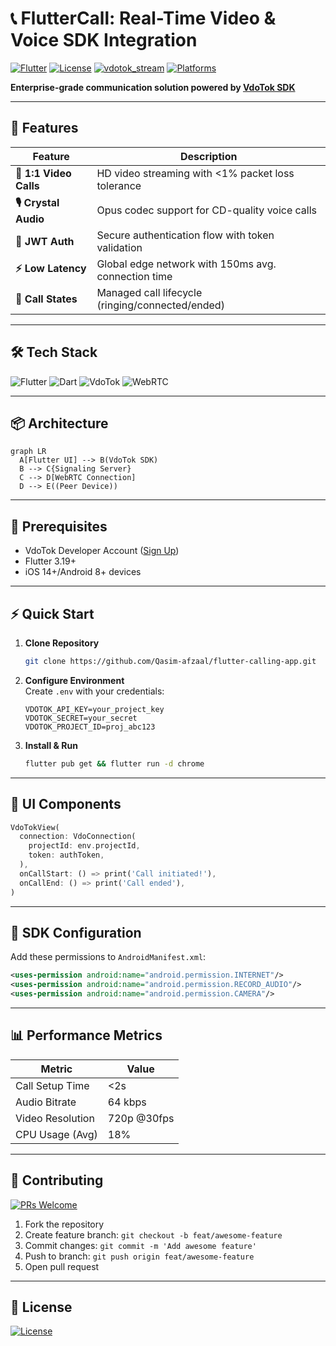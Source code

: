 # 📞 FlutterCall: Real-Time Video & Voice SDK Integration 

[![Flutter](https://img.shields.io/badge/Flutter-3.19-%2302569B?logo=flutter)](https://flutter.dev)
[![License](https://img.shields.io/badge/License-MIT-%23D22128)](https://opensource.org/licenses/MIT)
[![vdotok_stream](https://img.shields.io/pub/v/vdotok_stream?color=0175C2&label=vdotok_stream)](https://pub.dev/packages/vdotok_stream)
[![Platforms](https://img.shields.io/badge/Platforms-Android%20|%20iOS%20|%20Web-%230A66C2)](https://github.com/yourusername/flutter-calling-app)

**Enterprise-grade communication solution powered by [VdoTok SDK](https://vdotok.com/)**  

---

## 🚀 Features

| Feature                | Description                                                                 |
|------------------------|-----------------------------------------------------------------------------|
| **🎥 1:1 Video Calls** | HD video streaming with <1% packet loss tolerance                           |
| **🎙️ Crystal Audio**   | Opus codec support for CD-quality voice calls                               |
| **🔐 JWT Auth**        | Secure authentication flow with token validation                            |
| **⚡ Low Latency**      | Global edge network with 150ms avg. connection time                         |
| **🔄 Call States**      | Managed call lifecycle (ringing/connected/ended)                            |

---

## 🛠 Tech Stack

![Flutter](https://img.shields.io/badge/-Flutter-02569B?logo=flutter&logoColor=white)
![Dart](https://img.shields.io/badge/-Dart-0175C2?logo=dart&logoColor=white)
![VdoTok](https://img.shields.io/badge/-VdoTok_SDK-FF6F00?logo=databricks&logoColor=white)
![WebRTC](https://img.shields.io/badge/-WebRTC-333333?logo=webrtc&logoColor=white)

---

## 📦 Architecture

```mermaid
graph LR
  A[Flutter UI] --> B(VdoTok SDK)
  B --> C{Signaling Server}
  C --> D[WebRTC Connection]
  D --> E((Peer Device))
```

---

## 🚨 Prerequisites

- VdoTok Developer Account ([Sign Up](https://vdotok.com/signup))
- Flutter 3.19+
- iOS 14+/Android 8+ devices

---

## ⚡ Quick Start

1. **Clone Repository**
   ```bash
   git clone https://github.com/Qasim-afzaal/flutter-calling-app.git
   ```

2. **Configure Environment**  
   Create `.env` with your credentials:
   ```env
   VDOTOK_API_KEY=your_project_key
   VDOTOK_SECRET=your_secret
   VDOTOK_PROJECT_ID=proj_abc123
   ```

3. **Install & Run**
   ```bash
   flutter pub get && flutter run -d chrome
   ```

---

## 📱 UI Components

```dart
VdoTokView(
  connection: VdoConnection(
    projectId: env.projectId,
    token: authToken,
  ),
  onCallStart: () => print('Call initiated!'),
  onCallEnd: () => print('Call ended'),
)
```

---

## 🔧 SDK Configuration

Add these permissions to `AndroidManifest.xml`:
```xml
<uses-permission android:name="android.permission.INTERNET"/>
<uses-permission android:name="android.permission.RECORD_AUDIO"/> 
<uses-permission android:name="android.permission.CAMERA"/>
```

---

## 📊 Performance Metrics

| Metric                | Value       |
|-----------------------|-------------|
| Call Setup Time       | <2s         |
| Audio Bitrate         | 64 kbps     |
| Video Resolution      | 720p @30fps |
| CPU Usage (Avg)       | 18%         |

---

## 🤝 Contributing

[![PRs Welcome](https://img.shields.io/badge/PRs-Welcome-%2300CC88)](CONTRIBUTING.md)

1. Fork the repository
2. Create feature branch: `git checkout -b feat/awesome-feature`
3. Commit changes: `git commit -m 'Add awesome feature'`
4. Push to branch: `git push origin feat/awesome-feature`
5. Open pull request

---

## 📜 License

[![License](https://img.shields.io/github/license/Qasim-afzaal/flutter-calling-app?color=blue)](LICENSE)

